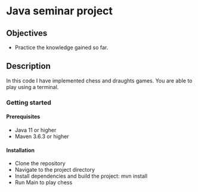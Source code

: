 # Java seminar project

## Objectives
* Practice the knowledge gained so far.

## Description
In this code I have implemented chess and draughts games. You are able to play using a terminal.

### Getting started
#### Prerequisites
* Java 11 or higher
* Maven 3.6.3 or higher

#### Installation
* Clone the repository
* Navigate to the project directory
* Install dependencies and build the project: mvn install
* Run Main to play chess
